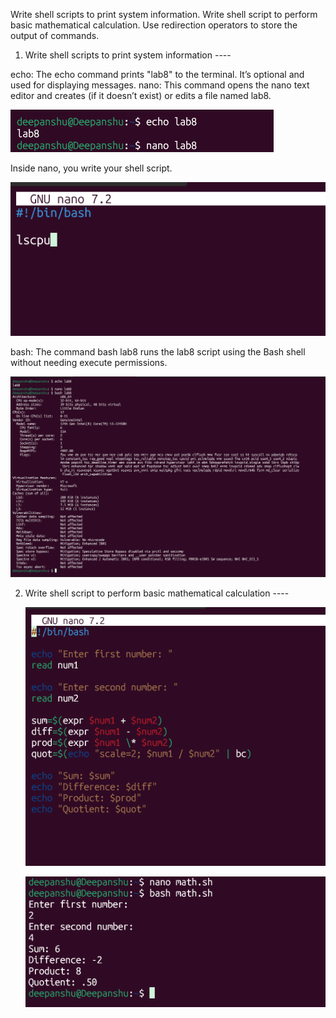 Write shell scripts to print system information. Write shell script to perform basic mathematical calculation. Use redirection operators to store the output of commands.

1) Write shell scripts to print system information ----

echo: The echo command prints "lab8" to the terminal. It’s optional and used for displaying messages.
nano: This command opens the nano text editor and creates (if it doesn’t exist) or edits a file named lab8.

![image alt](https://github.com/deepanshusingla076/G18-Linux-administration-/blob/071ad5377a3dca330aff80d50b1d86418fda1f62/Screenshot%202025-03-18%20152417.png)

Inside nano, you write your shell script.

![image alt](https://github.com/deepanshusingla076/G18-Linux-administration-/blob/b0d5a646778cde3efa02309478d93ec7361fe688/Screenshot%202025-03-18%20152225.png)

bash: The command bash lab8 runs the lab8 script using the Bash shell without needing execute permissions.

![image alt](https://github.com/deepanshusingla076/G18-Linux-administration-/blob/b0d5a646778cde3efa02309478d93ec7361fe688/Screenshot%202025-03-18%20152255.png)


2) Write shell script to perform basic mathematical calculation ----

   ![image alt](https://github.com/deepanshusingla076/G18-Linux-administration-/blob/29f6e0ae68facf8f20a851b48ec703bc4c242442/Screenshot%202025-03-18%20154111.png)

   ![image alt](https://github.com/deepanshusingla076/G18-Linux-administration-/blob/29f6e0ae68facf8f20a851b48ec703bc4c242442/Screenshot%202025-03-18%20154059.png)

   
